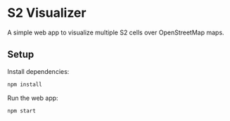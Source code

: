 # S2 Visualizer
A simple web app to visualize multiple S2 cells over OpenStreetMap maps.

## Setup

Install dependencies:

```bash
npm install
```

Run the web app:

```bash
npm start
```
